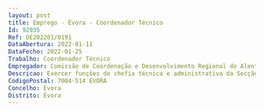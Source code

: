 ```yaml
--- 
layout: post
title: Emprego - Évora - Coordenador Técnico
Id: 92935
Ref: OE202201/0191
DataAbertura: 2022-01-11
DataFecho: 2022-01-25
Trabalho: Coordenador Técnico
Empregador: Comissão de Coordenação e Desenvolvimento Regional do Alentejo
Descricao: Exercer funções de chefia técnica e administrativa da Secção de Administração Geral, a que corresponde o grau de complexidade funcional 2, em conformidade com o anexo à LTFP, por cujos resultados é responsável, com relativo grau de autonomia e responsabilidade, progra mando, organizando e priorizando o trabalho do pessoal que coordena, segundo orientações e diretivas superiores, e dinamizando as equipas de trabalho. Terá como principais funções coordenar e participar na execução de trabalhos de natureza técnica e administrativa relacionados com as diversas atribuições da Secção de Administração Geral, designadamente  assegurar o regular funcionamento das instalações e dos equipamen tos de utilização geral, nomeadamente no âmbito da gestão e supervisão dos contratos de prestação de serviços de higiene e limpeza e da segurança das instalações  acompanhar a exe cução de contratos de aluguer, assistência e manutenção de equipamentos e de instalações  gerir a utilização do auditório e das salas de reunião, bem como dos meios audiovisuais que lhes estão afetos e assegurar a sua funcionalidade  gerir a frota automóvel e assegurar a sua manutenção  colaborar na permanente atualização do inventário  assegurar o funcionamento do serviço de atendimento telefónico bem como outras atividades de apoio logístico e a pro cessos de organização interna que se revelem necessários.
CodigoPostal: 7004-514 ÉVORA
Concelho: Évora
Distrito: Évora
--- 
```

